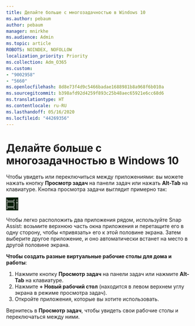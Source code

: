 ```yaml
---
title: Делайте больше с многозадачностью в Windows 10
ms.author: pebaum
author: pebaum
manager: mnirkhe
ms.audience: Admin
ms.topic: article
ROBOTS: NOINDEX, NOFOLLOW
localization_priority: Priority
ms.collection: Adm_O365
ms.custom:
- "9002958"
- "5660"
ms.openlocfilehash: 8d8e73f4d9c5466badae1688981b8a968f6b010a
ms.sourcegitcommit: b398afd92d4259f893c25b48aec65921e6cc68d6
ms.translationtype: HT
ms.contentlocale: ru-RU
ms.lasthandoff: 05/16/2020
ms.locfileid: "44269356"
---
```

# <a name="do-more-with-multitasking-in-windows-10"></a>Делайте больше с многозадачностью в Windows 10

Чтобы увидеть или переключиться между приложениями: вы можете нажать кнопку **Просмотр задач** на панели задач или нажать **Alt-Tab** на клавиатуре. Кнопка просмотра задачи выглядит примерно так:

![Кнопка просмотра задачи](media/task-view.png)

Чтобы легко расположить два приложения рядом, используйте Snap Assist: возьмите верхнюю часть окна приложения и перетащите его в одну сторону, чтобы «привязать» его к этой половине экрана. Затем выберите другое приложение, и оно автоматически встанет на место в другой половине экрана.

**Чтобы создать разные виртуальные рабочие столы для дома и работы**:

1. Нажмите кнопку **Просмотр задач** на панели задач или нажмите **Alt-Tab** на клавиатуре.
2. Нажмите **+ Новый рабочий стол** (находится в левом верхнем углу экрана в режиме просмотра задач).
3. Откройте приложения, которые вы хотите использовать. 

Вернитесь в **Просмотр задач**, чтобы увидеть свои рабочие столы и переключаться между ними.
